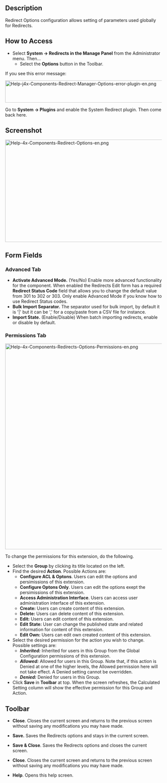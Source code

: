 <!-- Help4.x:Redirect:_Options -->

## Description

Redirect Options configuration allows setting of parameters used
globally for Redirects.

## How to Access

- Select **System **→** Redirects in the Manage Panel** from the
  Administrator menu. Then...
  - Select the **Options** button in the Toolbar.

If you see this error message:

<img
src="https://docs.joomla.org/images/4/4e/Help-j4x-Components-Redirect-Manager-Options-error-plugin-en.png"
decoding="async" data-file-width="600" data-file-height="71" width="600"
height="71"
alt="Help-j4x-Components-Redirect-Manager-Options-error-plugin-en.png" />

Go to **System **→** Plugins** and enable the System Redirect plugin.
Then come back here.

## Screenshot

<img
src="https://docs.joomla.org/images/1/10/Help-4x-Components-Redirect-Options-en.png"
decoding="async" data-file-width="800" data-file-height="329"
width="800" height="329"
alt="Help-4x-Components-Redirect-Options-en.png" />

## Form Fields

### Advanced Tab

- **Activate Advanced Mode.** (Yes/No) Enable more advanced
  functionality for the component. When enabled the Redirects Edit form
  has a required **Redirect Status Code** field that allows you to
  change the default value from 301 to 302 or 303. Only enable Advanced
  Mode if you know how to use Redirect Status codes.
- **Bulk Import Separator.** The separator used for bulk import, by
  default it is '\|' but it can be ',' for a copy/paste from a CSV file
  for instance.
- **Import State.** (Enable/Disable) When batch importing redirects,
  enable or disable by default.

### Permissions Tab

<img
src="https://docs.joomla.org/images/5/55/Help-4x-Components-Redirects-Options-Permissions-en.png"
decoding="async" data-file-width="600" data-file-height="661"
width="600" height="661"
alt="Help-4x-Components-Redirects-Options-Permissions-en.png" />

To change the permissions for this extension, do the following.

- Select the **Group** by clicking its title located on the left.
- Find the desired **Action**. Possible Actions are:
  - **Configure ACL & Optons**. Users can edit the options and
    persimissions of this extension.
  - **Configure Optons Only**. Users can edit the options exept the
    persimissions of this extension.
  - **Access Administration Interface**. Users can access user
    administration interface of this extension.
  - **Create:** Users can create content of this extension.
  - **Delete:** Users can delete content of this extension.
  - **Edit:** Users can edit content of this extension.
  - **Edit State:** User can change the published state and related
    information for content of this extension.
  - **Edit Own:** Users can edit own created content of this extension.
- Select the desired permission for the action you wish to change.
  Possible settings are:
  - ***Inherited:*** Inherited for users in this Group from the Global
    Configuration permissions of this extension.
  - ***Allowed:*** Allowed for users in this Group. Note that, if this
    action is Denied at one of the higher levels, the Allowed permission
    here will not take effect. A Denied setting cannot be overridden.
  - ***Denied:*** Denied for users in this Group.
- Click **Save** in **Toolbar** at top. When the screen refreshes, the
  Calculated Setting column will show the effective permission for this
  Group and Action.

## Toolbar

- **Close**. Closes the current screen and returns to the previous
  screen without saving any modifications you may have made.

<!-- -->

- **Save.** Saves the Redirects options and stays in the current screen.

<!-- -->

- **Save & Close**. Saves the Redirects options and closes the current
  screen.

<!-- -->

- **Close**. Closes the current screen and returns to the previous
  screen without saving any modifications you may have made.

<!-- -->

- **Help**. Opens this help screen.
